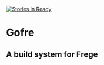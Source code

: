 [![Stories in Ready](https://badge.waffle.io/NickSeagull/gofre.png?label=ready&title=Ready)](https://waffle.io/NickSeagull/gofre)
# Gofre
## A build system for Frege
